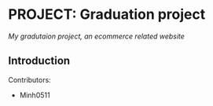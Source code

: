 # PROJECT: Graduation project

*My gradutaion project, an ecommerce related website*

## Introduction

Contributors:
- Minh0511
